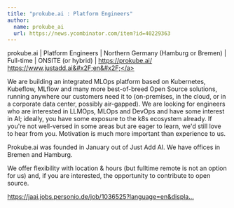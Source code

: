 ```yaml
---
title: "prokube.ai : Platform Engineers"
author:
  name: prokube_ai
  url: https://news.ycombinator.com/item?id=40229363
---
```

prokube.ai | Platform Engineers | Northern Germany (Hamburg or Bremen) | Full-time | ONSITE (or hybrid) | <a href="https:&#x2F;&#x2F;prokube.ai&#x2F;" rel="nofollow">https:&#x2F;&#x2F;prokube.ai&#x2F;</a> <a href="https:&#x2F;&#x2F;www.justadd.ai&#x2F;en&#x2F;" rel="nofollow">https:&#x2F;&#x2F;www.justadd.ai&#x2F;en&#x2F;</a>

We are building an integrated MLOps platform based on Kubernetes, Kubeflow, MLflow and many more best-of-breed Open Source solutions, running anywhere our customers need it to (on-premises, in the cloud, or in a corporate data center, possibly air-gapped).
We are looking for engineers who are interested in LLMOps, MLOps and DevOps and have some interest in AI; ideally, you have some exposure to the k8s ecosystem already.
If you&#x27;re not well-versed in some areas but are eager to learn, we&#x27;d still love to hear from you. Motivation is much more important than experience to us.

Prokube.ai was founded in January out of Just Add AI. We have offices in Bremen and Hamburg.

We offer flexibility with location &amp; hours (but fulltime remote is not an option for us) and, if you are interested, the opportunity to contribute to open source.

<a href="https:&#x2F;&#x2F;jaai.jobs.personio.de&#x2F;job&#x2F;1036525?language=en&amp;display=en" rel="nofollow">https:&#x2F;&#x2F;jaai.jobs.personio.de&#x2F;job&#x2F;1036525?language=en&amp;displa...</a>
